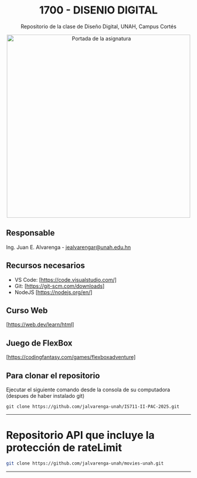 
<div align="center">

  # 1700 - DISENIO DIGITAL

  Repositorio de la clase de Diseño Digital, UNAH, Campus Cortés
  
  <img aling="right" src = "https://campusvirtual.unah.edu.hn/pluginfile.php/1381473/course/overviewfiles/Tarjeta%20de%20Visita%20Disen%CC%83ador%20Web%20Ilustrado%20Amarillo.png" alt="Portada de la asignatura" width=500/>
</div>

## Responsable

Ing. Juan E. Alvarenga - jealvarengar@unah.edu.hn

## Recursos necesarios

- VS Code: [https://code.visualstudio.com/]
- Git: [https://git-scm.com/downloads]
- NodeJS [https://nodejs.org/en/]

## Curso Web
[https://web.dev/learn/html]


## Juego de FlexBox
[https://codingfantasy.com/games/flexboxadventure]


## Para clonar el repositorio

Ejecutar el siguiente comando desde la consola de su computadora (despues de haber instalado git)

```
git clone https://github.com/jalvarenga-unah/IS711-II-PAC-2025.git
```
 --- 

# Repositorio API que incluye la protección de rateLimit

```bash
git clone https://github.com/jalvarenga-unah/movies-unah.git
```
 --- 

